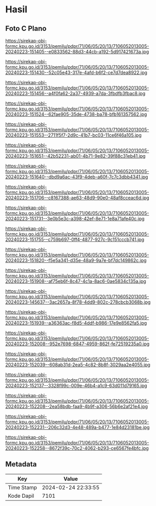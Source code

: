 # Hasil

## Foto C Plano

https://sirekap-obj-formc.kpu.go.id/3153/pemilu/pdpr/71/06/05/20/13/7106052013005-20240223-151405--e0833562-88d3-44cb-a192-5d917421673a.jpg

https://sirekap-obj-formc.kpu.go.id/3153/pemilu/pdpr/71/06/05/20/13/7106052013005-20240223-151430--52c05e43-317e-4afd-b6f2-ce7d7dea8922.jpg

https://sirekap-obj-formc.kpu.go.id/3153/pemilu/pdpr/71/06/05/20/13/7106052013005-20240223-151456--a4f0fa62-2a37-4939-a7da-3fbdfb3fbac8.jpg

https://sirekap-obj-formc.kpu.go.id/3153/pemilu/pdpr/71/06/05/20/13/7106052013005-20240223-151524--62fae905-35de-4738-ba78-bfb161357562.jpg

https://sirekap-obj-formc.kpu.go.id/3153/pemilu/pdpr/71/06/05/20/13/7106052013005-20240223-151553--2711f5f7-2d9c-41b7-bc03-11ce6f46a105.jpg

https://sirekap-obj-formc.kpu.go.id/3153/pemilu/pdpr/71/06/05/20/13/7106052013005-20240223-151651--42b52231-ab01-4b71-9e82-39f88c31eb41.jpg

https://sirekap-obj-formc.kpu.go.id/3153/pemilu/pdpr/71/06/05/20/13/7106052013005-20240223-151640--dbd9a6ac-43f9-4deb-a60f-7c7c3dbb4341.jpg

https://sirekap-obj-formc.kpu.go.id/3153/pemilu/pdpr/71/06/05/20/13/7106052013005-20240223-151706--c8167388-ae63-48d9-90e0-48af8cceac6d.jpg

https://sirekap-obj-formc.kpu.go.id/3153/pemilu/pdpr/71/06/05/20/13/7106052013005-20240223-151731--3e0b5e3c-a398-42ef-8e71-1e8a71afe40c.jpg

https://sirekap-obj-formc.kpu.go.id/3153/pemilu/pdpr/71/06/05/20/13/7106052013005-20240223-151755--c759b697-0ff4-4877-927c-9c151cccb741.jpg

https://sirekap-obj-formc.kpu.go.id/3153/pemilu/pdpr/71/06/05/20/13/7106052013005-20240223-151820--f5e5a341-d35e-48a9-9a7e-bf7dc149862c.jpg

https://sirekap-obj-formc.kpu.go.id/3153/pemilu/pdpr/71/06/05/20/13/7106052013005-20240223-151908--af75eb6f-8c47-4c1a-8ac6-0ae5834c135a.jpg

https://sirekap-obj-formc.kpu.go.id/3153/pemilu/pdpr/71/06/05/20/13/7106052013005-20240223-145637--3ac2657a-8f78-4dd9-802c-278cbcb3068b.jpg

https://sirekap-obj-formc.kpu.go.id/3153/pemilu/pdpr/71/06/05/20/13/7106052013005-20240223-151939--a36363ac-f8d5-4ddf-b986-17e9e8562fa5.jpg

https://sirekap-obj-formc.kpu.go.id/3153/pemilu/pdpr/71/06/05/20/13/7106052013005-20240223-152008--952e7698-6847-4959-862f-fe72519235a0.jpg

https://sirekap-obj-formc.kpu.go.id/3153/pemilu/pdpr/71/06/05/20/13/7106052013005-20240223-152039--608ab31d-2ea5-4c82-8b8f-3029aa2e4055.jpg

https://sirekap-obj-formc.kpu.go.id/3153/pemilu/pdpr/71/06/05/20/13/7106052013005-20240223-152137--3328f99c-009e-46b4-a1c9-63d011d79165.jpg

https://sirekap-obj-formc.kpu.go.id/3153/pemilu/pdpr/71/06/05/20/13/7106052013005-20240223-152208--2ea58bdb-faa9-4b9f-a306-56b6e2af21e4.jpg

https://sirekap-obj-formc.kpu.go.id/3153/pemilu/pdpr/71/06/05/20/13/7106052013005-20240223-152231--206c32d3-4e48-489a-b477-1e84d23181be.jpg

https://sirekap-obj-formc.kpu.go.id/3153/pemilu/pdpr/71/06/05/20/13/7106052013005-20240223-152258--8672f39c-70c2-4062-b293-ce6567fe4bfc.jpg


## Metadata

| Key        | Value               |
| ---------- | ------------------- |
| Time Stamp | 2024-02-24 22:33:55 |
| Kode Dapil | 7101                |



